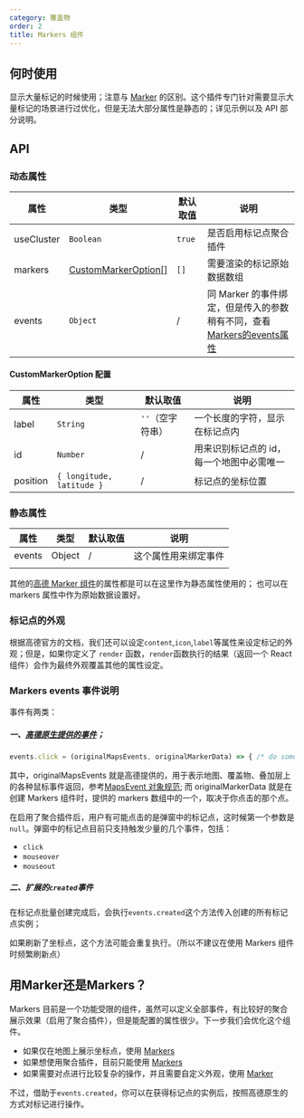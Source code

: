 ```yaml
---
category: 覆盖物
order: 2
title: Markers 组件
---
```



## 何时使用

显示大量标记的时候使用；注意与 [Marker](/components/marker) 的区别。这个插件专门针对需要显示大量标记的场景进行过优化，但是无法大部分属性是静态的；详见示例以及 API 部分说明。


## API

### 动态属性

| 属性 | 类型 | 默认取值 | 说明 |
|------|-----|------|-----|
| useCluster | `Boolean` | `true` | 是否启用标记点聚合插件 |
| markers  | [CustomMarkerOption\[\]](#CustomMarkerOption-配置) | `[]` | 需要渲染的标记原始数据数组 |
| events  | `Object` | / | 同 Marker 的事件绑定，但是传入的参数稍有不同，查看[Markers的events属性](#Markers-events-事件) |


#### CustomMarkerOption 配置

| 属性 | 类型 | 默认取值 | 说明 |
|------|-----|------|-----|
| label | `String` | `''`（空字符串） | 一个长度的字符，显示在标记点内 |
| id  |`Number` | / | 用来识别标记点的 id，每一个地图中必需唯一 |
| position  | `{ longitude, latitude }` | / | 标记点的坐标位置 |


### 静态属性

| 属性 | 类型 | 默认取值 | 说明 |
|------|-----|------|-----|
| events | Object | / | 这个属性用来绑定事件 |
|  |||

其他的[高德 Marker 组件](http://lbs.amap.com/api/javascript-api/reference/overlay#Marker)的属性都是可以在这里作为静态属性使用的；
也可以在 markers 属性中作为原始数据设置好。


### 标记点的外观

根据高德官方的文档，我们还可以设定`content`,`icon`,`label`等属性来设定标记的外观；但是，如果你定义了 `render` 函数，`render`函数执行的结果（返回一个 React 组件）会作为最终外观覆盖其他的属性设定。


### Markers events 事件说明

事件有两类：

##### 一、[高德原生提供的事件](http://lbs.amap.com/api/javascript-api/reference/overlay#Marker)；

```jsx
events.click = (originalMapsEvents, originalMarkerData) => { /* do something */}
```
其中，originalMapsEvents 就是高德提供的，用于表示地图、覆盖物、叠加层上的各种鼠标事件返回，参考[MapsEvent 对象规范](http://lbs.amap.com/api/javascript-api/reference/event#MapsEvent);
而 originalMarkerData 就是在创建 Markers 组件时，提供的 markers 数组中的一个，取决于你点击的那个点。

在启用了聚合插件后，用户有可能点击的是弹窗中的标记点，这时候第一个参数是 `null`。弹窗中的标记点目前只支持触发少量的几个事件，包括：

+ `click`
+ `mouseover` 
+ `mouseout`
  
  
##### 二、扩展的`created`事件

在标记点批量创建完成后，会执行`events.created`这个方法传入创建的所有标记点实例；

如果刷新了坐标点，这个方法可能会重复执行。（所以不建议在使用 Markers 组件时频繁刷新点）


## 用Marker还是Markers？

Markers 目前是一个功能受限的组件，虽然可以定义全部事件，有比较好的聚合展示效果（启用了聚合插件），但是能配置的属性很少。下一步我们会优化这个组件。

+ 如果仅在地图上展示坐标点，使用 [Markers](/components/markers)
+ 如果想使用聚合插件，目前只能使用 [Markers](/components/markers)
+ 如果需要对点进行比较复杂的操作，并且需要自定义外观，使用 [Marker]((/components/marker))

不过，借助于`events.created`，你可以在获得标记点的实例后，按照高德原生的方式对标记进行操作。